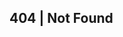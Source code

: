 <div class="overlay"></div>
<div class="stars" aria-hidden="true"></div>
<div class="starts2" aria-hidden="true"></div>
<div class="stars3" aria-hidden="true"></div>
<main class="main">
    <style>
        @import url('https://fonts.googleapis.com/css?family=Poiret+One|Source+Sans+Pro');

* {
	padding: 0;
	margin: 0;
	box-sizing: border-box;
}

html,
body {
	height: 100%;
}

body {
	font-size: 110%;
	color: #ecf0f1;
	font-family: 'Source Sans Pro', sans-serif;
	background: radial-gradient(ellipse at bottom, #1b2735 0%, #090a0f 100%);
	width: 100%;
	position: absolute;
	top: 0;
	left: 0;
	overflow: hidden;
}

.main {
	position: absolute;
	height: 100%;
	width: 100%;
	display: flex;
	justify-content: center;
	align-items: center;
}

.contact {
	display: flex;
	flex-direction: column;
	justify-content: center;
	align-items: center;
}

.title {
		font-family: 'Poiret One', cursive;
	font-size: 4rem;
  margin-bottom: .5rem;
	width: 100%;
}

.sub-title {
  border-top: .1rem solid #fff;
  padding: 1rem 4rem;
	text-align: center;
}


/* CSS hack using multiple box-shadows to get them **Stars** */

.stars {
	width: 1px;
	height: 1px;
	background: transparent;
	box-shadow: 1983px 1070px #FFF, 1625px 734px #FFF, 1505px 1218px #FFF, 1288px 1382px #FFF, 1023px 982px #FFF, 184px 1501px #FFF, 1352px 1072px #FFF, 966px 577px #FFF, 1928px 1505px #FFF, 284px 1863px #FFF, 871px 390px #FFF, 1591px 1017px #FFF, 1919px 1315px #FFF, 1552px 697px #FFF, 1775px 1722px #FFF, 61px 321px #FFF, 1108px 1281px #FFF, 1795px 22px #FFF, 1808px 716px #FFF, 797px 374px #FFF, 796px 1149px #FFF, 952px 1px #FFF, 1361px 1185px #FFF, 1110px 1577px #FFF, 1058px 1925px #FFF, 160px 1987px #FFF, 1274px 1205px #FFF, 39px 85px #FFF, 1835px 484px #FFF, 495px 1670px #FFF, 986px 691px #FFF, 2px 1486px #FFF, 719px 805px #FFF, 1601px 89px #FFF, 591px 565px #FFF, 1317px 1604px #FFF, 1805px 1486px #FFF, 703px 236px #FFF, 1950px 1089px #FFF, 1527px 1923px #FFF, 1690px 36px #FFF, 1252px 245px #FFF, 343px 903px #FFF, 143px 874px #FFF, 939px 1705px #FFF, 1733px 372px #FFF, 362px 830px #FFF, 1580px 1181px #FFF, 251px 535px #FFF, 1666px 1111px #FFF, 1276px 1530px #FFF, 958px 1989px #FFF, 75px 987px #FFF, 256px 217px #FFF, 635px 1194px #FFF, 1004px 1546px #FFF, 1910px 878px #FFF, 520px 506px #FFF, 1000px 210px #FFF, 1455px 1027px #FFF, 417px 1714px #FFF, 1376px 674px #FFF, 1744px 1390px #FFF, 195px 283px #FFF, 621px 1638px #FFF, 962px 997px #FFF, 283px 1219px #FFF, 1591px 1953px #FFF, 160px 652px #FFF, 1430px 948px #FFF, 1589px 1722px #FFF, 614px 1305px #FFF, 167px 342px #FFF, 1172px 1861px #FFF, 1097px 1249px #FFF, 1094px 1743px #FFF, 1988px 1361px #FFF, 461px 694px #FFF, 1096px 584px #FFF, 1876px 1984px #FFF, 315px 245px #FFF, 441px 258px #FFF, 1219px 1887px #FFF, 480px 245px #FFF, 285px 819px #FFF, 1753px 1833px #FFF, 816px 1780px #FFF, 245px 1927px #FFF, 715px 1523px #FFF, 475px 1595px #FFF, 1162px 66px #FFF, 543px 1758px #FFF, 112px 1847px #FFF, 1604px 1243px #FFF, 1888px 1758px #FFF, 162px 1385px #FFF, 1587px 1863px #FFF, 1059px 48px #FFF, 1161px 1650px #FFF, 1881px 289px #FFF, 475px 363px #FFF, 160px 911px #FFF, 487px 291px #FFF, 496px 70px #FFF, 1107px 90px #FFF, 731px 1771px #FFF, 1517px 918px #FFF, 1013px 716px #FFF, 1832px 882px #FFF, 107px 393px #FFF, 1503px 1860px #FFF, 31px 94px #FFF, 1640px 1112px #FFF, 697px 1657px #FFF, 435px 81px #FFF, 1526px 1467px #FFF, 602px 1001px #FFF, 1409px 306px #FFF, 1631px 1005px #FFF, 302px 1886px #FFF, 1262px 522px #FFF, 1606px 776px #FFF, 1813px 1471px #FFF, 1784px 1953px #FFF, 499px 1841px #FFF, 805px 1191px #FFF, 786px 864px #FFF, 940px 1562px #FFF, 1016px 1362px #FFF, 1036px 961px #FFF, 1666px 173px #FFF, 1214px 979px #FFF, 54px 1293px #FFF, 231px 710px #FFF, 434px 1321px #FFF, 259px 1716px #FFF, 1463px 380px #FFF, 1406px 1130px #FFF, 913px 611px #FFF, 1489px 1218px #FFF, 1777px 61px #FFF, 967px 63px #FFF, 1598px 1504px #FFF, 1528px 1134px #FFF, 1641px 111px #FFF, 1980px 1181px #FFF, 945px 1698px #FFF, 430px 1617px #FFF, 482px 85px #FFF, 554px 1473px #FFF, 1112px 614px #FFF, 1030px 1349px #FFF, 1666px 1753px #FFF, 1049px 978px #FFF, 1817px 1144px #FFF, 759px 1687px #FFF, 1371px 1720px #FFF, 1393px 461px #FFF, 26px 983px #FFF, 85px 1821px #FFF, 1193px 321px #FFF, 240px 64px #FFF, 220px 973px #FFF, 607px 312px #FFF, 1102px 679px #FFF, 1314px 329px #FFF, 1802px 1079px #FFF, 1997px 85px #FFF, 782px 479px #FFF, 1647px 52px #FFF, 1945px 514px #FFF, 938px 351px #FFF, 1140px 1813px #FFF, 1348px 1582px #FFF, 1188px 1188px #FFF, 1494px 1341px #FFF, 1552px 834px #FFF, 1592px 1952px #FFF, 450px 98px #FFF, 581px 1213px #FFF, 1736px 1193px #FFF, 944px 1950px #FFF, 526px 1044px #FFF, 1869px 788px #FFF, 911px 1295px #FFF, 1521px 1135px #FFF, 1725px 1438px #FFF, 1691px 110px #FFF, 1903px 1777px #FFF, 643px 1826px #FFF, 222px 1810px #FFF, 1613px 1035px #FFF, 201px 24px #FFF, 1325px 557px #FFF, 1169px 1652px #FFF, 385px 290px #FFF, 1733px 168px #FFF, 1886px 438px #FFF, 1533px 315px #FFF, 388px 960px #FFF, 312px 1818px #FFF, 1605px 6px #FFF, 231px 1794px #FFF, 686px 1810px #FFF, 1301px 577px #FFF, 1583px 474px #FFF, 1916px 756px #FFF, 694px 1494px #FFF, 1877px 1341px #FFF, 25px 6px #FFF, 1717px 316px #FFF, 1906px 1307px #FFF, 1555px 316px #FFF, 699px 690px #FFF, 1335px 368px #FFF, 1871px 668px #FFF, 301px 492px #FFF, 1899px 747px #FFF, 680px 444px #FFF, 654px 1063px #FFF, 45px 1797px #FFF, 826px 281px #FFF, 1041px 1859px #FFF, 1690px 7px #FFF, 797px 1473px #FFF, 1697px 1680px #FFF, 1704px 572px #FFF, 144px 49px #FFF, 1099px 264px #FFF, 789px 1804px #FFF, 186px 741px #FFF, 306px 1496px #FFF, 473px 209px #FFF, 1763px 127px #FFF, 116px 288px #FFF, 450px 385px #FFF, 210px 457px #FFF, 1433px 1540px #FFF, 1766px 1459px #FFF, 1426px 215px #FFF, 1313px 296px #FFF, 410px 81px #FFF, 1809px 593px #FFF, 515px 216px #FFF, 1903px 1912px #FFF, 564px 1545px #FFF, 99px 302px #FFF, 164px 1465px #FFF, 1560px 801px #FFF, 1839px 663px #FFF, 191px 1903px #FFF, 5px 537px #FFF, 1150px 38px #FFF, 1310px 647px #FFF, 1257px 555px #FFF, 487px 1470px #FFF, 1769px 1121px #FFF, 1698px 1155px #FFF, 1176px 1916px #FFF, 1192px 583px #FFF, 1778px 1511px #FFF, 1330px 354px #FFF, 705px 737px #FFF, 449px 665px #FFF, 89px 1486px #FFF, 751px 1974px #FFF, 1733px 1742px #FFF, 1289px 1386px #FFF, 1621px 1363px #FFF, 571px 1861px #FFF, 1697px 1850px #FFF, 504px 624px #FFF, 889px 238px #FFF, 1627px 1435px #FFF, 1379px 1367px #FFF, 872px 550px #FFF, 472px 532px #FFF, 466px 1997px #FFF, 932px 1896px #FFF, 1044px 83px #FFF, 1262px 1593px #FFF, 1953px 1478px #FFF, 1127px 1716px #FFF, 325px 176px #FFF, 1742px 1505px #FFF, 1088px 288px #FFF, 1212px 472px #FFF, 1365px 985px #FFF, 1086px 803px #FFF, 256px 263px #FFF, 1300px 1444px #FFF, 1673px 201px #FFF, 188px 1133px #FFF, 404px 483px #FFF, 59px 1006px #FFF, 1013px 1651px #FFF, 947px 239px #FFF, 18px 178px #FFF, 1430px 1851px #FFF, 763px 1777px #FFF, 1737px 196px #FFF, 643px 977px #FFF, 1335px 1275px #FFF, 1513px 1200px #FFF, 497px 659px #FFF, 1929px 800px #FFF, 1481px 283px #FFF, 1232px 331px #FFF, 1518px 1754px #FFF, 515px 869px #FFF, 1127px 1290px #FFF, 726px 1453px #FFF, 864px 267px #FFF, 313px 1634px #FFF, 1562px 606px #FFF, 91px 1803px #FFF, 40px 1789px #FFF, 1097px 944px #FFF, 1949px 1949px #FFF, 17px 1495px #FFF, 1786px 93px #FFF, 577px 1866px #FFF, 1252px 546px #FFF, 564px 151px #FFF, 1096px 1675px #FFF, 1743px 1694px #FFF, 1332px 311px #FFF, 1935px 1625px #FFF, 1251px 900px #FFF, 840px 1126px #FFF, 763px 669px #FFF, 1414px 1146px #FFF, 32px 1287px #FFF, 950px 739px #FFF, 1730px 856px #FFF, 1032px 1754px #FFF, 155px 201px #FFF, 1999px 1250px #FFF, 1811px 1488px #FFF, 805px 281px #FFF, 875px 1358px #FFF, 1757px 86px #FFF, 1824px 605px #FFF, 429px 453px #FFF, 1955px 1159px #FFF, 19px 1874px #FFF, 1549px 109px #FFF, 1684px 145px #FFF, 1973px 685px #FFF, 338px 839px #FFF, 659px 46px #FFF, 1600px 344px #FFF, 838px 994px #FFF, 337px 1918px #FFF, 583px 740px #FFF, 687px 251px #FFF, 1900px 1031px #FFF, 1296px 449px #FFF, 1268px 592px #FFF, 383px 1226px #FFF, 868px 101px #FFF, 891px 67px #FFF, 1957px 940px #FFF, 74px 1445px #FFF, 1432px 898px #FFF, 430px 1783px #FFF, 954px 185px #FFF, 359px 1455px #FFF, 635px 1786px #FFF, 1186px 1259px #FFF, 1445px 1505px #FFF, 1177px 781px #FFF, 1407px 603px #FFF, 1257px 980px #FFF, 96px 562px #FFF, 1999px 1560px #FFF, 1153px 1554px #FFF, 1033px 672px #FFF, 1051px 546px #FFF, 753px 876px #FFF, 1763px 145px #FFF, 1704px 1207px #FFF, 34px 1261px #FFF, 817px 1041px #FFF, 247px 1674px #FFF, 121px 429px #FFF, 515px 570px #FFF, 1762px 1489px #FFF, 234px 940px #FFF, 1095px 1028px #FFF, 720px 1119px #FFF, 1238px 334px #FFF, 91px 113px #FFF, 147px 897px #FFF, 1029px 1805px #FFF, 1680px 1957px #FFF, 475px 1503px #FFF, 1557px 917px #FFF, 1458px 1762px #FFF, 612px 1707px #FFF, 1329px 393px #FFF, 160px 1167px #FFF, 1631px 1887px #FFF, 1125px 141px #FFF, 257px 376px #FFF, 809px 26px #FFF, 1349px 199px #FFF, 1805px 88px #FFF, 69px 1953px #FFF, 1206px 529px #FFF, 646px 227px #FFF, 1097px 1664px #FFF, 42px 1261px #FFF, 1604px 360px #FFF, 1939px 187px #FFF, 1220px 1264px #FFF, 1044px 995px #FFF, 1005px 16px #FFF, 1648px 1612px #FFF, 847px 1014px #FFF, 339px 1584px #FFF, 1329px 1304px #FFF, 961px 1970px #FFF, 711px 221px #FFF, 888px 566px #FFF, 53px 704px #FFF, 1369px 846px #FFF, 1261px 1775px #FFF, 737px 1277px #FFF, 1071px 1570px #FFF, 77px 1872px #FFF, 1268px 1501px #FFF, 598px 1640px #FFF, 1769px 297px #FFF, 1074px 656px #FFF, 1006px 1154px #FFF, 672px 1969px #FFF, 922px 243px #FFF, 622px 773px #FFF, 1875px 804px #FFF, 1873px 600px #FFF, 1844px 1794px #FFF, 1253px 1995px #FFF, 616px 1198px #FFF, 1829px 1743px #FFF, 1321px 504px #FFF, 1340px 566px #FFF, 1520px 1825px #FFF, 1696px 1333px #FFF, 537px 158px #FFF, 1106px 162px #FFF, 25px 514px #FFF, 1022px 422px #FFF, 1955px 391px #FFF, 1126px 1741px #FFF, 754px 905px #FFF, 1217px 1696px #FFF, 351px 270px #FFF, 950px 1260px #FFF, 1847px 658px #FFF, 23px 684px #FFF, 1295px 572px #FFF, 257px 1053px #FFF, 87px 303px #FFF, 798px 1748px #FFF, 1150px 142px #FFF, 48px 1641px #FFF, 1492px 1328px #FFF, 1385px 1766px #FFF, 296px 1726px #FFF, 1299px 1780px #FFF, 1316px 522px #FFF, 1953px 1526px #FFF, 1007px 1089px #FFF, 1824px 1598px #FFF, 1720px 480px #FFF, 555px 1942px #FFF, 367px 432px #FFF, 957px 1162px #FFF, 384px 1044px #FFF, 738px 618px #FFF, 1568px 1432px #FFF, 211px 788px #FFF, 198px 1761px #FFF, 745px 177px #FFF, 1700px 159px #FFF, 316px 498px #FFF, 65px 1610px #FFF, 1948px 1638px #FFF, 936px 1461px #FFF, 1656px 622px #FFF, 575px 1437px #FFF, 336px 1424px #FFF, 1215px 690px #FFF, 1641px 1542px #FFF, 998px 1685px #FFF, 952px 1274px #FFF, 1448px 1165px #FFF, 904px 1783px #FFF, 1788px 1404px #FFF, 1748px 1717px #FFF, 793px 922px #FFF, 1032px 355px #FFF, 1158px 38px #FFF, 1573px 1855px #FFF, 751px 1199px #FFF, 1284px 227px #FFF, 391px 416px #FFF, 55px 204px #FFF, 962px 1918px #FFF, 668px 1347px #FFF, 613px 1215px #FFF, 615px 732px #FFF, 1442px 1752px #FFF, 1086px 1779px #FFF, 532px 320px #FFF, 1228px 1321px #FFF, 1796px 1906px #FFF, 150px 715px #FFF, 1694px 1005px #FFF, 1509px 391px #FFF, 262px 303px #FFF, 1743px 909px #FFF, 1966px 1203px #FFF, 707px 1033px #FFF, 82px 1332px #FFF, 104px 794px #FFF, 246px 759px #FFF, 507px 1380px #FFF, 1227px 616px #FFF, 917px 1354px #FFF, 1941px 759px #FFF, 451px 852px #FFF, 17px 131px #FFF, 780px 476px #FFF, 816px 211px #FFF, 1039px 1245px #FFF, 1521px 1036px #FFF, 1509px 1542px #FFF, 1368px 960px #FFF, 1104px 1437px #FFF, 1171px 976px #FFF, 681px 1305px #FFF, 1741px 579px #FFF, 953px 704px #FFF, 1810px 328px #FFF, 1960px 1396px #FFF, 1098px 295px #FFF, 1409px 919px #FFF, 1830px 1176px #FFF, 492px 1063px #FFF, 1277px 515px #FFF, 602px 1546px #FFF, 1832px 236px #FFF, 1513px 274px #FFF, 1983px 794px #FFF, 2000px 1505px #FFF, 920px 382px #FFF, 1374px 1235px #FFF, 692px 310px #FFF, 1028px 1782px #FFF, 1007px 887px #FFF, 1492px 858px #FFF, 877px 1817px #FFF, 1024px 1942px #FFF, 658px 82px #FFF, 526px 742px #FFF, 755px 880px #FFF, 301px 1186px #FFF, 318px 31px #FFF, 1517px 1244px #FFF, 1996px 1126px #FFF, 464px 1861px #FFF, 334px 674px #FFF, 768px 1103px #FFF, 628px 890px #FFF, 1054px 1534px #FFF, 59px 1576px #FFF, 189px 693px #FFF, 16px 1097px #FFF, 563px 1186px #FFF, 428px 523px #FFF, 1047px 1231px #FFF, 1940px 1262px #FFF, 643px 971px #FFF, 611px 1794px #FFF, 1676px 21px #FFF, 1882px 1523px #FFF, 258px 1584px #FFF, 768px 295px #FFF, 1253px 1431px #FFF, 1855px 362px #FFF, 576px 987px #FFF, 1904px 470px #FFF, 895px 1390px #FFF, 771px 966px #FFF, 1034px 1815px #FFF, 203px 1292px #FFF, 566px 893px #FFF, 63px 913px #FFF, 1340px 1416px #FFF, 528px 967px #FFF, 1965px 444px #FFF, 1961px 132px #FFF, 1049px 577px #FFF, 459px 1031px #FFF, 261px 1780px #FFF, 1092px 1480px #FFF, 286px 759px #FFF, 1014px 1604px #FFF, 144px 1461px #FFF, 1180px 1694px #FFF, 1348px 613px #FFF, 518px 1479px #FFF, 478px 649px #FFF, 1303px 629px #FFF, 1713px 258px #FFF, 1912px 501px #FFF, 300px 227px #FFF, 989px 1068px #FFF, 197px 158px #FFF, 244px 420px #FFF, 889px 486px #FFF, 1517px 1812px #FFF, 965px 308px #FFF, 409px 1293px #FFF, 47px 1400px #FFF, 1473px 1150px #FFF, 311px 1711px #FFF, 1938px 1000px #FFF, 717px 1331px #FFF, 282px 881px #FFF, 1305px 382px #FFF, 1639px 52px #FFF, 1466px 1228px #FFF, 574px 26px #FFF, 1310px 899px #FFF, 15px 1795px #FFF, 1138px 941px #FFF, 1235px 1416px #FFF, 27px 375px #FFF, 1333px 1470px #FFF, 1462px 1837px #FFF, 1830px 1217px #FFF, 1521px 1848px #FFF, 730px 515px #FFF, 514px 1869px #FFF, 468px 1906px #FFF, 1931px 259px #FFF, 1612px 151px #FFF, 1495px 735px #FFF, 710px 1096px #FFF, 1976px 546px #FFF, 50px 741px #FFF, 1313px 381px #FFF, 54px 102px #FFF, 1873px 1009px #FFF, 1696px 688px #FFF, 626px 922px #FFF, 244px 1438px #FFF, 1746px 1787px #FFF, 1824px 1437px #FFF, 1730px 1219px #FFF, 785px 198px #FFF, 1174px 931px #FFF, 909px 517px #FFF, 1283px 662px #FFF, 1074px 194px #FFF, 847px 1945px #FFF, 113px 427px #FFF, 728px 352px #FFF, 1205px 1316px #FFF, 786px 668px #FFF, 64px 427px #FFF, 548px 1370px #FFF, 1102px 616px #FFF, 676px 1192px #FFF, 1652px 1264px #FFF, 649px 69px #FFF, 1593px 645px #FFF, 1651px 816px #FFF, 1914px 977px #FFF, 80px 1006px #FFF, 1252px 742px #FFF, 1291px 981px #FFF, 1325px 273px #FFF, 831px 1581px #FFF, 344px 1503px #FFF, 1885px 1849px #FFF, 745px 1030px #FFF, 764px 1396px #FFF, 1241px 829px #FFF, 1281px 160px #FFF, 1210px 1860px #FFF, 1998px 411px #FFF, 1752px 1816px #FFF, 21px 1656px #FFF, 1863px 1988px #FFF, 1860px 331px #FFF, 79px 512px #FFF;
	animation: animStar 50s linear infinite;
}

.stars:after {
	content: " ";
	position: absolute;
	top: 2000px;
	width: 1px;
	height: 1px;
	background: transparent;
	box-shadow: 1983px 1070px #FFF, 1625px 734px #FFF, 1505px 1218px #FFF, 1288px 1382px #FFF, 1023px 982px #FFF, 184px 1501px #FFF, 1352px 1072px #FFF, 966px 577px #FFF, 1928px 1505px #FFF, 284px 1863px #FFF, 871px 390px #FFF, 1591px 1017px #FFF, 1919px 1315px #FFF, 1552px 697px #FFF, 1775px 1722px #FFF, 61px 321px #FFF, 1108px 1281px #FFF, 1795px 22px #FFF, 1808px 716px #FFF, 797px 374px #FFF, 796px 1149px #FFF, 952px 1px #FFF, 1361px 1185px #FFF, 1110px 1577px #FFF, 1058px 1925px #FFF, 160px 1987px #FFF, 1274px 1205px #FFF, 39px 85px #FFF, 1835px 484px #FFF, 495px 1670px #FFF, 986px 691px #FFF, 2px 1486px #FFF, 719px 805px #FFF, 1601px 89px #FFF, 591px 565px #FFF, 1317px 1604px #FFF, 1805px 1486px #FFF, 703px 236px #FFF, 1950px 1089px #FFF, 1527px 1923px #FFF, 1690px 36px #FFF, 1252px 245px #FFF, 343px 903px #FFF, 143px 874px #FFF, 939px 1705px #FFF, 1733px 372px #FFF, 362px 830px #FFF, 1580px 1181px #FFF, 251px 535px #FFF, 1666px 1111px #FFF, 1276px 1530px #FFF, 958px 1989px #FFF, 75px 987px #FFF, 256px 217px #FFF, 635px 1194px #FFF, 1004px 1546px #FFF, 1910px 878px #FFF, 520px 506px #FFF, 1000px 210px #FFF, 1455px 1027px #FFF, 417px 1714px #FFF, 1376px 674px #FFF, 1744px 1390px #FFF, 195px 283px #FFF, 621px 1638px #FFF, 962px 997px #FFF, 283px 1219px #FFF, 1591px 1953px #FFF, 160px 652px #FFF, 1430px 948px #FFF, 1589px 1722px #FFF, 614px 1305px #FFF, 167px 342px #FFF, 1172px 1861px #FFF, 1097px 1249px #FFF, 1094px 1743px #FFF, 1988px 1361px #FFF, 461px 694px #FFF, 1096px 584px #FFF, 1876px 1984px #FFF, 315px 245px #FFF, 441px 258px #FFF, 1219px 1887px #FFF, 480px 245px #FFF, 285px 819px #FFF, 1753px 1833px #FFF, 816px 1780px #FFF, 245px 1927px #FFF, 715px 1523px #FFF, 475px 1595px #FFF, 1162px 66px #FFF, 543px 1758px #FFF, 112px 1847px #FFF, 1604px 1243px #FFF, 1888px 1758px #FFF, 162px 1385px #FFF, 1587px 1863px #FFF, 1059px 48px #FFF, 1161px 1650px #FFF, 1881px 289px #FFF, 475px 363px #FFF, 160px 911px #FFF, 487px 291px #FFF, 496px 70px #FFF, 1107px 90px #FFF, 731px 1771px #FFF, 1517px 918px #FFF, 1013px 716px #FFF, 1832px 882px #FFF, 107px 393px #FFF, 1503px 1860px #FFF, 31px 94px #FFF, 1640px 1112px #FFF, 697px 1657px #FFF, 435px 81px #FFF, 1526px 1467px #FFF, 602px 1001px #FFF, 1409px 306px #FFF, 1631px 1005px #FFF, 302px 1886px #FFF, 1262px 522px #FFF, 1606px 776px #FFF, 1813px 1471px #FFF, 1784px 1953px #FFF, 499px 1841px #FFF, 805px 1191px #FFF, 786px 864px #FFF, 940px 1562px #FFF, 1016px 1362px #FFF, 1036px 961px #FFF, 1666px 173px #FFF, 1214px 979px #FFF, 54px 1293px #FFF, 231px 710px #FFF, 434px 1321px #FFF, 259px 1716px #FFF, 1463px 380px #FFF, 1406px 1130px #FFF, 913px 611px #FFF, 1489px 1218px #FFF, 1777px 61px #FFF, 967px 63px #FFF, 1598px 1504px #FFF, 1528px 1134px #FFF, 1641px 111px #FFF, 1980px 1181px #FFF, 945px 1698px #FFF, 430px 1617px #FFF, 482px 85px #FFF, 554px 1473px #FFF, 1112px 614px #FFF, 1030px 1349px #FFF, 1666px 1753px #FFF, 1049px 978px #FFF, 1817px 1144px #FFF, 759px 1687px #FFF, 1371px 1720px #FFF, 1393px 461px #FFF, 26px 983px #FFF, 85px 1821px #FFF, 1193px 321px #FFF, 240px 64px #FFF, 220px 973px #FFF, 607px 312px #FFF, 1102px 679px #FFF, 1314px 329px #FFF, 1802px 1079px #FFF, 1997px 85px #FFF, 782px 479px #FFF, 1647px 52px #FFF, 1945px 514px #FFF, 938px 351px #FFF, 1140px 1813px #FFF, 1348px 1582px #FFF, 1188px 1188px #FFF, 1494px 1341px #FFF, 1552px 834px #FFF, 1592px 1952px #FFF, 450px 98px #FFF, 581px 1213px #FFF, 1736px 1193px #FFF, 944px 1950px #FFF, 526px 1044px #FFF, 1869px 788px #FFF, 911px 1295px #FFF, 1521px 1135px #FFF, 1725px 1438px #FFF, 1691px 110px #FFF, 1903px 1777px #FFF, 643px 1826px #FFF, 222px 1810px #FFF, 1613px 1035px #FFF, 201px 24px #FFF, 1325px 557px #FFF, 1169px 1652px #FFF, 385px 290px #FFF, 1733px 168px #FFF, 1886px 438px #FFF, 1533px 315px #FFF, 388px 960px #FFF, 312px 1818px #FFF, 1605px 6px #FFF, 231px 1794px #FFF, 686px 1810px #FFF, 1301px 577px #FFF, 1583px 474px #FFF, 1916px 756px #FFF, 694px 1494px #FFF, 1877px 1341px #FFF, 25px 6px #FFF, 1717px 316px #FFF, 1906px 1307px #FFF, 1555px 316px #FFF, 699px 690px #FFF, 1335px 368px #FFF, 1871px 668px #FFF, 301px 492px #FFF, 1899px 747px #FFF, 680px 444px #FFF, 654px 1063px #FFF, 45px 1797px #FFF, 826px 281px #FFF, 1041px 1859px #FFF, 1690px 7px #FFF, 797px 1473px #FFF, 1697px 1680px #FFF, 1704px 572px #FFF, 144px 49px #FFF, 1099px 264px #FFF, 789px 1804px #FFF, 186px 741px #FFF, 306px 1496px #FFF, 473px 209px #FFF, 1763px 127px #FFF, 116px 288px #FFF, 450px 385px #FFF, 210px 457px #FFF, 1433px 1540px #FFF, 1766px 1459px #FFF, 1426px 215px #FFF, 1313px 296px #FFF, 410px 81px #FFF, 1809px 593px #FFF, 515px 216px #FFF, 1903px 1912px #FFF, 564px 1545px #FFF, 99px 302px #FFF, 164px 1465px #FFF, 1560px 801px #FFF, 1839px 663px #FFF, 191px 1903px #FFF, 5px 537px #FFF, 1150px 38px #FFF, 1310px 647px #FFF, 1257px 555px #FFF, 487px 1470px #FFF, 1769px 1121px #FFF, 1698px 1155px #FFF, 1176px 1916px #FFF, 1192px 583px #FFF, 1778px 1511px #FFF, 1330px 354px #FFF, 705px 737px #FFF, 449px 665px #FFF, 89px 1486px #FFF, 751px 1974px #FFF, 1733px 1742px #FFF, 1289px 1386px #FFF, 1621px 1363px #FFF, 571px 1861px #FFF, 1697px 1850px #FFF, 504px 624px #FFF, 889px 238px #FFF, 1627px 1435px #FFF, 1379px 1367px #FFF, 872px 550px #FFF, 472px 532px #FFF, 466px 1997px #FFF, 932px 1896px #FFF, 1044px 83px #FFF, 1262px 1593px #FFF, 1953px 1478px #FFF, 1127px 1716px #FFF, 325px 176px #FFF, 1742px 1505px #FFF, 1088px 288px #FFF, 1212px 472px #FFF, 1365px 985px #FFF, 1086px 803px #FFF, 256px 263px #FFF, 1300px 1444px #FFF, 1673px 201px #FFF, 188px 1133px #FFF, 404px 483px #FFF, 59px 1006px #FFF, 1013px 1651px #FFF, 947px 239px #FFF, 18px 178px #FFF, 1430px 1851px #FFF, 763px 1777px #FFF, 1737px 196px #FFF, 643px 977px #FFF, 1335px 1275px #FFF, 1513px 1200px #FFF, 497px 659px #FFF, 1929px 800px #FFF, 1481px 283px #FFF, 1232px 331px #FFF, 1518px 1754px #FFF, 515px 869px #FFF, 1127px 1290px #FFF, 726px 1453px #FFF, 864px 267px #FFF, 313px 1634px #FFF, 1562px 606px #FFF, 91px 1803px #FFF, 40px 1789px #FFF, 1097px 944px #FFF, 1949px 1949px #FFF, 17px 1495px #FFF, 1786px 93px #FFF, 577px 1866px #FFF, 1252px 546px #FFF, 564px 151px #FFF, 1096px 1675px #FFF, 1743px 1694px #FFF, 1332px 311px #FFF, 1935px 1625px #FFF, 1251px 900px #FFF, 840px 1126px #FFF, 763px 669px #FFF, 1414px 1146px #FFF, 32px 1287px #FFF, 950px 739px #FFF, 1730px 856px #FFF, 1032px 1754px #FFF, 155px 201px #FFF, 1999px 1250px #FFF, 1811px 1488px #FFF, 805px 281px #FFF, 875px 1358px #FFF, 1757px 86px #FFF, 1824px 605px #FFF, 429px 453px #FFF, 1955px 1159px #FFF, 19px 1874px #FFF, 1549px 109px #FFF, 1684px 145px #FFF, 1973px 685px #FFF, 338px 839px #FFF, 659px 46px #FFF, 1600px 344px #FFF, 838px 994px #FFF, 337px 1918px #FFF, 583px 740px #FFF, 687px 251px #FFF, 1900px 1031px #FFF, 1296px 449px #FFF, 1268px 592px #FFF, 383px 1226px #FFF, 868px 101px #FFF, 891px 67px #FFF, 1957px 940px #FFF, 74px 1445px #FFF, 1432px 898px #FFF, 430px 1783px #FFF, 954px 185px #FFF, 359px 1455px #FFF, 635px 1786px #FFF, 1186px 1259px #FFF, 1445px 1505px #FFF, 1177px 781px #FFF, 1407px 603px #FFF, 1257px 980px #FFF, 96px 562px #FFF, 1999px 1560px #FFF, 1153px 1554px #FFF, 1033px 672px #FFF, 1051px 546px #FFF, 753px 876px #FFF, 1763px 145px #FFF, 1704px 1207px #FFF, 34px 1261px #FFF, 817px 1041px #FFF, 247px 1674px #FFF, 121px 429px #FFF, 515px 570px #FFF, 1762px 1489px #FFF, 234px 940px #FFF, 1095px 1028px #FFF, 720px 1119px #FFF, 1238px 334px #FFF, 91px 113px #FFF, 147px 897px #FFF, 1029px 1805px #FFF, 1680px 1957px #FFF, 475px 1503px #FFF, 1557px 917px #FFF, 1458px 1762px #FFF, 612px 1707px #FFF, 1329px 393px #FFF, 160px 1167px #FFF, 1631px 1887px #FFF, 1125px 141px #FFF, 257px 376px #FFF, 809px 26px #FFF, 1349px 199px #FFF, 1805px 88px #FFF, 69px 1953px #FFF, 1206px 529px #FFF, 646px 227px #FFF, 1097px 1664px #FFF, 42px 1261px #FFF, 1604px 360px #FFF, 1939px 187px #FFF, 1220px 1264px #FFF, 1044px 995px #FFF, 1005px 16px #FFF, 1648px 1612px #FFF, 847px 1014px #FFF, 339px 1584px #FFF, 1329px 1304px #FFF, 961px 1970px #FFF, 711px 221px #FFF, 888px 566px #FFF, 53px 704px #FFF, 1369px 846px #FFF, 1261px 1775px #FFF, 737px 1277px #FFF, 1071px 1570px #FFF, 77px 1872px #FFF, 1268px 1501px #FFF, 598px 1640px #FFF, 1769px 297px #FFF, 1074px 656px #FFF, 1006px 1154px #FFF, 672px 1969px #FFF, 922px 243px #FFF, 622px 773px #FFF, 1875px 804px #FFF, 1873px 600px #FFF, 1844px 1794px #FFF, 1253px 1995px #FFF, 616px 1198px #FFF, 1829px 1743px #FFF, 1321px 504px #FFF, 1340px 566px #FFF, 1520px 1825px #FFF, 1696px 1333px #FFF, 537px 158px #FFF, 1106px 162px #FFF, 25px 514px #FFF, 1022px 422px #FFF, 1955px 391px #FFF, 1126px 1741px #FFF, 754px 905px #FFF, 1217px 1696px #FFF, 351px 270px #FFF, 950px 1260px #FFF, 1847px 658px #FFF, 23px 684px #FFF, 1295px 572px #FFF, 257px 1053px #FFF, 87px 303px #FFF, 798px 1748px #FFF, 1150px 142px #FFF, 48px 1641px #FFF, 1492px 1328px #FFF, 1385px 1766px #FFF, 296px 1726px #FFF, 1299px 1780px #FFF, 1316px 522px #FFF, 1953px 1526px #FFF, 1007px 1089px #FFF, 1824px 1598px #FFF, 1720px 480px #FFF, 555px 1942px #FFF, 367px 432px #FFF, 957px 1162px #FFF, 384px 1044px #FFF, 738px 618px #FFF, 1568px 1432px #FFF, 211px 788px #FFF, 198px 1761px #FFF, 745px 177px #FFF, 1700px 159px #FFF, 316px 498px #FFF, 65px 1610px #FFF, 1948px 1638px #FFF, 936px 1461px #FFF, 1656px 622px #FFF, 575px 1437px #FFF, 336px 1424px #FFF, 1215px 690px #FFF, 1641px 1542px #FFF, 998px 1685px #FFF, 952px 1274px #FFF, 1448px 1165px #FFF, 904px 1783px #FFF, 1788px 1404px #FFF, 1748px 1717px #FFF, 793px 922px #FFF, 1032px 355px #FFF, 1158px 38px #FFF, 1573px 1855px #FFF, 751px 1199px #FFF, 1284px 227px #FFF, 391px 416px #FFF, 55px 204px #FFF, 962px 1918px #FFF, 668px 1347px #FFF, 613px 1215px #FFF, 615px 732px #FFF, 1442px 1752px #FFF, 1086px 1779px #FFF, 532px 320px #FFF, 1228px 1321px #FFF, 1796px 1906px #FFF, 150px 715px #FFF, 1694px 1005px #FFF, 1509px 391px #FFF, 262px 303px #FFF, 1743px 909px #FFF, 1966px 1203px #FFF, 707px 1033px #FFF, 82px 1332px #FFF, 104px 794px #FFF, 246px 759px #FFF, 507px 1380px #FFF, 1227px 616px #FFF, 917px 1354px #FFF, 1941px 759px #FFF, 451px 852px #FFF, 17px 131px #FFF, 780px 476px #FFF, 816px 211px #FFF, 1039px 1245px #FFF, 1521px 1036px #FFF, 1509px 1542px #FFF, 1368px 960px #FFF, 1104px 1437px #FFF, 1171px 976px #FFF, 681px 1305px #FFF, 1741px 579px #FFF, 953px 704px #FFF, 1810px 328px #FFF, 1960px 1396px #FFF, 1098px 295px #FFF, 1409px 919px #FFF, 1830px 1176px #FFF, 492px 1063px #FFF, 1277px 515px #FFF, 602px 1546px #FFF, 1832px 236px #FFF, 1513px 274px #FFF, 1983px 794px #FFF, 2000px 1505px #FFF, 920px 382px #FFF, 1374px 1235px #FFF, 692px 310px #FFF, 1028px 1782px #FFF, 1007px 887px #FFF, 1492px 858px #FFF, 877px 1817px #FFF, 1024px 1942px #FFF, 658px 82px #FFF, 526px 742px #FFF, 755px 880px #FFF, 301px 1186px #FFF, 318px 31px #FFF, 1517px 1244px #FFF, 1996px 1126px #FFF, 464px 1861px #FFF, 334px 674px #FFF, 768px 1103px #FFF, 628px 890px #FFF, 1054px 1534px #FFF, 59px 1576px #FFF, 189px 693px #FFF, 16px 1097px #FFF, 563px 1186px #FFF, 428px 523px #FFF, 1047px 1231px #FFF, 1940px 1262px #FFF, 643px 971px #FFF, 611px 1794px #FFF, 1676px 21px #FFF, 1882px 1523px #FFF, 258px 1584px #FFF, 768px 295px #FFF, 1253px 1431px #FFF, 1855px 362px #FFF, 576px 987px #FFF, 1904px 470px #FFF, 895px 1390px #FFF, 771px 966px #FFF, 1034px 1815px #FFF, 203px 1292px #FFF, 566px 893px #FFF, 63px 913px #FFF, 1340px 1416px #FFF, 528px 967px #FFF, 1965px 444px #FFF, 1961px 132px #FFF, 1049px 577px #FFF, 459px 1031px #FFF, 261px 1780px #FFF, 1092px 1480px #FFF, 286px 759px #FFF, 1014px 1604px #FFF, 144px 1461px #FFF, 1180px 1694px #FFF, 1348px 613px #FFF, 518px 1479px #FFF, 478px 649px #FFF, 1303px 629px #FFF, 1713px 258px #FFF, 1912px 501px #FFF, 300px 227px #FFF, 989px 1068px #FFF, 197px 158px #FFF, 244px 420px #FFF, 889px 486px #FFF, 1517px 1812px #FFF, 965px 308px #FFF, 409px 1293px #FFF, 47px 1400px #FFF, 1473px 1150px #FFF, 311px 1711px #FFF, 1938px 1000px #FFF, 717px 1331px #FFF, 282px 881px #FFF, 1305px 382px #FFF, 1639px 52px #FFF, 1466px 1228px #FFF, 574px 26px #FFF, 1310px 899px #FFF, 15px 1795px #FFF, 1138px 941px #FFF, 1235px 1416px #FFF, 27px 375px #FFF, 1333px 1470px #FFF, 1462px 1837px #FFF, 1830px 1217px #FFF, 1521px 1848px #FFF, 730px 515px #FFF, 514px 1869px #FFF, 468px 1906px #FFF, 1931px 259px #FFF, 1612px 151px #FFF, 1495px 735px #FFF, 710px 1096px #FFF, 1976px 546px #FFF, 50px 741px #FFF, 1313px 381px #FFF, 54px 102px #FFF, 1873px 1009px #FFF, 1696px 688px #FFF, 626px 922px #FFF, 244px 1438px #FFF, 1746px 1787px #FFF, 1824px 1437px #FFF, 1730px 1219px #FFF, 785px 198px #FFF, 1174px 931px #FFF, 909px 517px #FFF, 1283px 662px #FFF, 1074px 194px #FFF, 847px 1945px #FFF, 113px 427px #FFF, 728px 352px #FFF, 1205px 1316px #FFF, 786px 668px #FFF, 64px 427px #FFF, 548px 1370px #FFF, 1102px 616px #FFF, 676px 1192px #FFF, 1652px 1264px #FFF, 649px 69px #FFF, 1593px 645px #FFF, 1651px 816px #FFF, 1914px 977px #FFF, 80px 1006px #FFF, 1252px 742px #FFF, 1291px 981px #FFF, 1325px 273px #FFF, 831px 1581px #FFF, 344px 1503px #FFF, 1885px 1849px #FFF, 745px 1030px #FFF, 764px 1396px #FFF, 1241px 829px #FFF, 1281px 160px #FFF, 1210px 1860px #FFF, 1998px 411px #FFF, 1752px 1816px #FFF, 21px 1656px #FFF, 1863px 1988px #FFF, 1860px 331px #FFF, 79px 512px #FFF;
}

.stars2 {
	width: 2px;
	height: 2px;
	background: transparent;
	box-shadow: 1124px 1500px #FFF, 916px 1039px #FFF, 1281px 2000px #FFF, 1702px 518px #FFF, 246px 953px #FFF, 1889px 287px #FFF, 1438px 1139px #FFF, 1824px 1739px #FFF, 1090px 1205px #FFF, 1514px 392px #FFF, 87px 1797px #FFF, 342px 25px #FFF, 134px 1624px #FFF, 1246px 426px #FFF, 453px 559px #FFF, 609px 308px #FFF, 506px 972px #FFF, 684px 733px #FFF, 85px 1641px #FFF, 1576px 320px #FFF, 145px 809px #FFF, 1822px 1000px #FFF, 21px 1512px #FFF, 173px 1775px #FFF, 1283px 1564px #FFF, 224px 1353px #FFF, 451px 785px #FFF, 703px 1983px #FFF, 508px 1345px #FFF, 957px 1209px #FFF, 698px 162px #FFF, 159px 1835px #FFF, 712px 227px #FFF, 1234px 295px #FFF, 310px 958px #FFF, 889px 31px #FFF, 1321px 1156px #FFF, 501px 274px #FFF, 914px 96px #FFF, 1637px 1954px #FFF, 774px 1326px #FFF, 304px 550px #FFF, 1249px 425px #FFF, 649px 1851px #FFF, 723px 1114px #FFF, 1115px 1524px #FFF, 1937px 1932px #FFF, 44px 1353px #FFF, 850px 1872px #FFF, 1175px 1628px #FFF, 318px 248px #FFF, 291px 521px #FFF, 1246px 1707px #FFF, 1640px 1608px #FFF, 1961px 343px #FFF, 964px 1144px #FFF, 1729px 361px #FFF, 1493px 799px #FFF, 1503px 1030px #FFF, 426px 1162px #FFF, 991px 1700px #FFF, 697px 630px #FFF, 897px 1692px #FFF, 457px 1816px #FFF, 667px 729px #FFF, 1753px 1618px #FFF, 1132px 1095px #FFF, 954px 1846px #FFF, 1938px 1179px #FFF, 135px 434px #FFF, 1134px 1216px #FFF, 491px 543px #FFF, 525px 1114px #FFF, 1769px 1830px #FFF, 1641px 1422px #FFF, 873px 548px #FFF, 1519px 1249px #FFF, 934px 1084px #FFF, 753px 1528px #FFF, 1139px 478px #FFF, 1533px 356px #FFF, 264px 1956px #FFF, 899px 487px #FFF, 1932px 1084px #FFF, 1846px 64px #FFF, 46px 1255px #FFF, 102px 1775px #FFF, 678px 1579px #FFF, 1406px 368px #FFF, 1808px 32px #FFF, 741px 775px #FFF, 225px 1338px #FFF, 124px 731px #FFF, 411px 135px #FFF, 1640px 1276px #FFF, 54px 1998px #FFF, 1126px 1912px #FFF, 1896px 1754px #FFF, 819px 827px #FFF, 1063px 125px #FFF, 955px 1357px #FFF, 945px 1808px #FFF, 777px 1591px #FFF, 508px 1351px #FFF, 966px 983px #FFF, 168px 9px #FFF, 1700px 533px #FFF, 785px 1700px #FFF, 558px 749px #FFF, 56px 1463px #FFF, 1482px 371px #FFF, 1201px 1930px #FFF, 207px 240px #FFF, 538px 146px #FFF, 893px 1156px #FFF, 662px 973px #FFF, 1126px 641px #FFF, 354px 1792px #FFF, 1483px 1367px #FFF, 1032px 1516px #FFF, 322px 1338px #FFF, 1804px 1170px #FFF, 1899px 561px #FFF, 698px 1947px #FFF, 1377px 1501px #FFF, 1966px 1196px #FFF, 108px 1889px #FFF, 790px 1309px #FFF, 1206px 42px #FFF, 1903px 373px #FFF, 465px 113px #FFF, 1776px 1878px #FFF, 1363px 639px #FFF, 1142px 1969px #FFF, 1427px 840px #FFF, 212px 1412px #FFF, 1333px 1905px #FFF, 817px 261px #FFF, 1590px 1046px #FFF, 1139px 89px #FFF, 1852px 311px #FFF, 1618px 1155px #FFF, 387px 1975px #FFF, 290px 1660px #FFF, 1094px 957px #FFF, 1145px 1157px #FFF, 825px 1179px #FFF, 1456px 1133px #FFF, 1214px 922px #FFF, 290px 1880px #FFF, 852px 1027px #FFF, 275px 557px #FFF, 1115px 724px #FFF, 1713px 1698px #FFF, 1819px 1196px #FFF, 1778px 179px #FFF, 401px 610px #FFF, 1288px 1286px #FFF, 1603px 493px #FFF, 497px 306px #FFF, 457px 1005px #FFF, 675px 1814px #FFF, 850px 1719px #FFF, 467px 932px #FFF, 1312px 1366px #FFF, 812px 1643px #FFF, 356px 1170px #FFF, 1915px 787px #FFF, 1923px 1453px #FFF, 542px 860px #FFF, 1496px 832px #FFF, 1689px 90px #FFF, 1404px 73px #FFF, 991px 357px #FFF, 1534px 1469px #FFF, 1036px 822px #FFF, 595px 819px #FFF, 432px 1908px #FFF, 221px 1519px #FFF, 1744px 1507px #FFF, 505px 564px #FFF, 1220px 1959px #FFF, 544px 1880px #FFF, 744px 516px #FFF, 547px 307px #FFF, 1862px 247px #FFF, 1560px 410px #FFF, 736px 282px #FFF, 986px 1452px #FFF, 808px 1942px #FFF, 194px 1307px #FFF, 639px 842px #FFF, 717px 272px #FFF, 580px 103px #FFF, 566px 1916px #FFF, 1847px 91px #FFF, 1583px 629px #FFF, 1270px 1517px #FFF, 1452px 1905px #FFF, 1161px 1965px #FFF;
	animation: animStar 100s linear infinite;
}

.stars2:after {
	content: " ";
	position: absolute;
	top: 2000px;
	width: 2px;
	height: 2px;
	background: transparent;
	box-shadow: 1124px 1500px #FFF, 916px 1039px #FFF, 1281px 2000px #FFF, 1702px 518px #FFF, 246px 953px #FFF, 1889px 287px #FFF, 1438px 1139px #FFF, 1824px 1739px #FFF, 1090px 1205px #FFF, 1514px 392px #FFF, 87px 1797px #FFF, 342px 25px #FFF, 134px 1624px #FFF, 1246px 426px #FFF, 453px 559px #FFF, 609px 308px #FFF, 506px 972px #FFF, 684px 733px #FFF, 85px 1641px #FFF, 1576px 320px #FFF, 145px 809px #FFF, 1822px 1000px #FFF, 21px 1512px #FFF, 173px 1775px #FFF, 1283px 1564px #FFF, 224px 1353px #FFF, 451px 785px #FFF, 703px 1983px #FFF, 508px 1345px #FFF, 957px 1209px #FFF, 698px 162px #FFF, 159px 1835px #FFF, 712px 227px #FFF, 1234px 295px #FFF, 310px 958px #FFF, 889px 31px #FFF, 1321px 1156px #FFF, 501px 274px #FFF, 914px 96px #FFF, 1637px 1954px #FFF, 774px 1326px #FFF, 304px 550px #FFF, 1249px 425px #FFF, 649px 1851px #FFF, 723px 1114px #FFF, 1115px 1524px #FFF, 1937px 1932px #FFF, 44px 1353px #FFF, 850px 1872px #FFF, 1175px 1628px #FFF, 318px 248px #FFF, 291px 521px #FFF, 1246px 1707px #FFF, 1640px 1608px #FFF, 1961px 343px #FFF, 964px 1144px #FFF, 1729px 361px #FFF, 1493px 799px #FFF, 1503px 1030px #FFF, 426px 1162px #FFF, 991px 1700px #FFF, 697px 630px #FFF, 897px 1692px #FFF, 457px 1816px #FFF, 667px 729px #FFF, 1753px 1618px #FFF, 1132px 1095px #FFF, 954px 1846px #FFF, 1938px 1179px #FFF, 135px 434px #FFF, 1134px 1216px #FFF, 491px 543px #FFF, 525px 1114px #FFF, 1769px 1830px #FFF, 1641px 1422px #FFF, 873px 548px #FFF, 1519px 1249px #FFF, 934px 1084px #FFF, 753px 1528px #FFF, 1139px 478px #FFF, 1533px 356px #FFF, 264px 1956px #FFF, 899px 487px #FFF, 1932px 1084px #FFF, 1846px 64px #FFF, 46px 1255px #FFF, 102px 1775px #FFF, 678px 1579px #FFF, 1406px 368px #FFF, 1808px 32px #FFF, 741px 775px #FFF, 225px 1338px #FFF, 124px 731px #FFF, 411px 135px #FFF, 1640px 1276px #FFF, 54px 1998px #FFF, 1126px 1912px #FFF, 1896px 1754px #FFF, 819px 827px #FFF, 1063px 125px #FFF, 955px 1357px #FFF, 945px 1808px #FFF, 777px 1591px #FFF, 508px 1351px #FFF, 966px 983px #FFF, 168px 9px #FFF, 1700px 533px #FFF, 785px 1700px #FFF, 558px 749px #FFF, 56px 1463px #FFF, 1482px 371px #FFF, 1201px 1930px #FFF, 207px 240px #FFF, 538px 146px #FFF, 893px 1156px #FFF, 662px 973px #FFF, 1126px 641px #FFF, 354px 1792px #FFF, 1483px 1367px #FFF, 1032px 1516px #FFF, 322px 1338px #FFF, 1804px 1170px #FFF, 1899px 561px #FFF, 698px 1947px #FFF, 1377px 1501px #FFF, 1966px 1196px #FFF, 108px 1889px #FFF, 790px 1309px #FFF, 1206px 42px #FFF, 1903px 373px #FFF, 465px 113px #FFF, 1776px 1878px #FFF, 1363px 639px #FFF, 1142px 1969px #FFF, 1427px 840px #FFF, 212px 1412px #FFF, 1333px 1905px #FFF, 817px 261px #FFF, 1590px 1046px #FFF, 1139px 89px #FFF, 1852px 311px #FFF, 1618px 1155px #FFF, 387px 1975px #FFF, 290px 1660px #FFF, 1094px 957px #FFF, 1145px 1157px #FFF, 825px 1179px #FFF, 1456px 1133px #FFF, 1214px 922px #FFF, 290px 1880px #FFF, 852px 1027px #FFF, 275px 557px #FFF, 1115px 724px #FFF, 1713px 1698px #FFF, 1819px 1196px #FFF, 1778px 179px #FFF, 401px 610px #FFF, 1288px 1286px #FFF, 1603px 493px #FFF, 497px 306px #FFF, 457px 1005px #FFF, 675px 1814px #FFF, 850px 1719px #FFF, 467px 932px #FFF, 1312px 1366px #FFF, 812px 1643px #FFF, 356px 1170px #FFF, 1915px 787px #FFF, 1923px 1453px #FFF, 542px 860px #FFF, 1496px 832px #FFF, 1689px 90px #FFF, 1404px 73px #FFF, 991px 357px #FFF, 1534px 1469px #FFF, 1036px 822px #FFF, 595px 819px #FFF, 432px 1908px #FFF, 221px 1519px #FFF, 1744px 1507px #FFF, 505px 564px #FFF, 1220px 1959px #FFF, 544px 1880px #FFF, 744px 516px #FFF, 547px 307px #FFF, 1862px 247px #FFF, 1560px 410px #FFF, 736px 282px #FFF, 986px 1452px #FFF, 808px 1942px #FFF, 194px 1307px #FFF, 639px 842px #FFF, 717px 272px #FFF, 580px 103px #FFF, 566px 1916px #FFF, 1847px 91px #FFF, 1583px 629px #FFF, 1270px 1517px #FFF, 1452px 1905px #FFF, 1161px 1965px #FFF;
}

.stars3 {
	width: 3px;
	height: 3px;
	background: transparent;
	box-shadow: 1106px 1979px #FFF, 1572px 505px #FFF, 25px 1324px #FFF, 650px 558px #FFF, 558px 1555px #FFF, 782px 1910px #FFF, 95px 1646px #FFF, 1794px 169px #FFF, 1104px 1373px #FFF, 965px 1386px #FFF, 1818px 948px #FFF, 1848px 760px #FFF, 1789px 937px #FFF, 761px 1565px #FFF, 945px 1788px #FFF, 1553px 93px #FFF, 1344px 281px #FFF, 832px 138px #FFF, 819px 412px #FFF, 386px 1164px #FFF, 36px 1157px #FFF, 1150px 651px #FFF, 63px 1824px #FFF, 338px 202px #FFF, 1203px 764px #FFF, 1825px 1211px #FFF, 204px 1892px #FFF, 228px 313px #FFF, 1511px 783px #FFF, 497px 522px #FFF, 744px 96px #FFF, 511px 1254px #FFF, 179px 1572px #FFF, 988px 411px #FFF, 1539px 1119px #FFF, 687px 1122px #FFF, 1615px 475px #FFF, 512px 399px #FFF, 816px 1040px #FFF, 341px 103px #FFF, 450px 505px #FFF, 1161px 742px #FFF, 1926px 1476px #FFF, 764px 1893px #FFF, 995px 1047px #FFF, 572px 593px #FFF, 143px 499px #FFF, 963px 861px #FFF, 575px 178px #FFF, 1492px 424px #FFF, 1890px 1467px #FFF, 612px 1453px #FFF, 573px 346px #FFF, 1151px 945px #FFF, 107px 45px #FFF, 345px 593px #FFF, 1659px 456px #FFF, 1984px 1612px #FFF, 1103px 350px #FFF, 696px 908px #FFF, 1227px 1093px #FFF, 1525px 1198px #FFF, 294px 648px #FFF, 955px 378px #FFF, 1553px 114px #FFF, 1355px 1009px #FFF, 911px 1568px #FFF, 1807px 27px #FFF, 933px 1952px #FFF, 493px 1501px #FFF, 1573px 1849px #FFF, 962px 471px #FFF, 1078px 1745px #FFF, 711px 381px #FFF, 1617px 574px #FFF, 666px 1277px #FFF, 1589px 1435px #FFF, 41px 21px #FFF, 1427px 252px #FFF, 748px 351px #FFF, 1826px 261px #FFF, 730px 1705px #FFF, 30px 459px #FFF, 953px 1573px #FFF, 725px 1653px #FFF, 1628px 1144px #FFF, 1070px 1879px #FFF, 362px 603px #FFF, 605px 714px #FFF, 749px 1979px #FFF, 1569px 1753px #FFF, 335px 491px #FFF, 1618px 1237px #FFF, 362px 1735px #FFF, 105px 489px #FFF, 806px 836px #FFF, 1523px 781px #FFF, 411px 1405px #FFF, 858px 220px #FFF, 273px 89px #FFF;
	animation: animStar 150s linear infinite;
}

.stars3:after {
	content: " ";
	position: absolute;
	top: 2000px;
	width: 3px;
	height: 3px;
	background: transparent;
	box-shadow: 1106px 1979px #FFF, 1572px 505px #FFF, 25px 1324px #FFF, 650px 558px #FFF, 558px 1555px #FFF, 782px 1910px #FFF, 95px 1646px #FFF, 1794px 169px #FFF, 1104px 1373px #FFF, 965px 1386px #FFF, 1818px 948px #FFF, 1848px 760px #FFF, 1789px 937px #FFF, 761px 1565px #FFF, 945px 1788px #FFF, 1553px 93px #FFF, 1344px 281px #FFF, 832px 138px #FFF, 819px 412px #FFF, 386px 1164px #FFF, 36px 1157px #FFF, 1150px 651px #FFF, 63px 1824px #FFF, 338px 202px #FFF, 1203px 764px #FFF, 1825px 1211px #FFF, 204px 1892px #FFF, 228px 313px #FFF, 1511px 783px #FFF, 497px 522px #FFF, 744px 96px #FFF, 511px 1254px #FFF, 179px 1572px #FFF, 988px 411px #FFF, 1539px 1119px #FFF, 687px 1122px #FFF, 1615px 475px #FFF, 512px 399px #FFF, 816px 1040px #FFF, 341px 103px #FFF, 450px 505px #FFF, 1161px 742px #FFF, 1926px 1476px #FFF, 764px 1893px #FFF, 995px 1047px #FFF, 572px 593px #FFF, 143px 499px #FFF, 963px 861px #FFF, 575px 178px #FFF, 1492px 424px #FFF, 1890px 1467px #FFF, 612px 1453px #FFF, 573px 346px #FFF, 1151px 945px #FFF, 107px 45px #FFF, 345px 593px #FFF, 1659px 456px #FFF, 1984px 1612px #FFF, 1103px 350px #FFF, 696px 908px #FFF, 1227px 1093px #FFF, 1525px 1198px #FFF, 294px 648px #FFF, 955px 378px #FFF, 1553px 114px #FFF, 1355px 1009px #FFF, 911px 1568px #FFF, 1807px 27px #FFF, 933px 1952px #FFF, 493px 1501px #FFF, 1573px 1849px #FFF, 962px 471px #FFF, 1078px 1745px #FFF, 711px 381px #FFF, 1617px 574px #FFF, 666px 1277px #FFF, 1589px 1435px #FFF, 41px 21px #FFF, 1427px 252px #FFF, 748px 351px #FFF, 1826px 261px #FFF, 730px 1705px #FFF, 30px 459px #FFF, 953px 1573px #FFF, 725px 1653px #FFF, 1628px 1144px #FFF, 1070px 1879px #FFF, 362px 603px #FFF, 605px 714px #FFF, 749px 1979px #FFF, 1569px 1753px #FFF, 335px 491px #FFF, 1618px 1237px #FFF, 362px 1735px #FFF, 105px 489px #FFF, 806px 836px #FFF, 1523px 781px #FFF, 411px 1405px #FFF, 858px 220px #FFF, 273px 89px #FFF;
}

@keyframes animStar {
	from {
		transform: translateY(0px);
	}
	to {
		transform: translateY(-2000px);
	}
}
</style>
	<section class="contact">
		<h1 class="title">404 | Not Found</h1>
		<h2 class="sub-title"></h2>
	</section>
</main>
